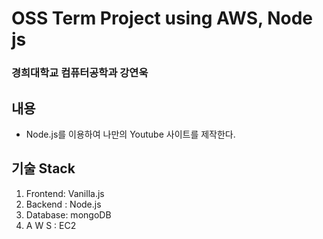  # OSS Term Project using AWS, Node js
 
 ### 경희대학교 컴퓨터공학과 강연욱
 
 ## 내용
 
 - Node.js를 이용하여 나만의 Youtube 사이트를 제작한다.
 
 ## 기술 Stack
 1. Frontend: Vanilla.js
 2. Backend : Node.js
 3. Database: mongoDB
 4. A W S   : EC2
 